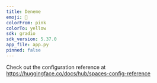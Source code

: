 ```yaml
---
title: Deneme
emoji: 🐨
colorFrom: pink
colorTo: yellow
sdk: gradio
sdk_version: 5.37.0
app_file: app.py
pinned: false
---
```


Check out the configuration reference at https://huggingface.co/docs/hub/spaces-config-reference
